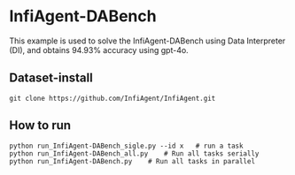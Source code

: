 # InfiAgent-DABench
This example is used to solve the InfiAgent-DABench using Data Interpreter (DI), and obtains 94.93% accuracy using gpt-4o.

## Dataset-install
```
git clone https://github.com/InfiAgent/InfiAgent.git
```
## How to run
```
python run_InfiAgent-DABench_sigle.py --id x   # run a task
python run_InfiAgent-DABench_all.py    # Run all tasks serially
python run_InfiAgent-DABench.py    # Run all tasks in parallel
```